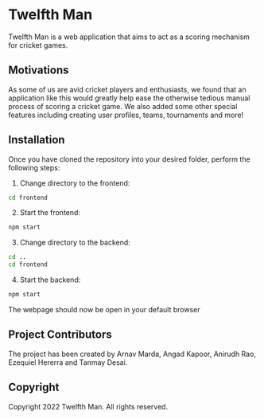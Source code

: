 # Twelfth Man

Twelfth Man is a web application that aims to act as a scoring mechanism for cricket games.

## Motivations

As some of us are avid cricket players and enthusiasts, we found that an application like this would greatly help ease the otherwise tedious manual process of scoring a cricket game. We also added some other special features including creating user profiles, teams, tournaments and more!

## Installation

Once you have cloned the repository into your desired folder, perform the following steps:

1. Change directory to the frontend:

```bash
cd frontend
```

2. Start the frontend:

```bash
npm start
```

3. Change directory to the backend:

```bash
cd ..
cd frontend
```

4. Start the backend:

```bash
npm start
```

The webpage should now be open in your default browser

## Project Contributors

The project has been created by Arnav Marda, Angad Kapoor, Anirudh Rao, Ezequiel Hererra and Tanmay Desai.

## Copyright

Copyright 2022 Twelfth Man. All rights reserved.

